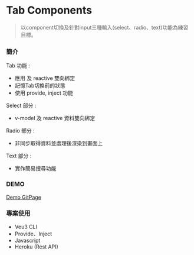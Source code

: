 # Tab Components
> 以component切換及針對input三種輸入(select、radio、text)功能為練習目標。

### 簡介
Tab 功能 :
* 應用 <component v-bing:is> 及 reactive 雙向綁定
* <keep-alive> 記憶Tab切換前的狀態
* 使用 provide, inject 功能

Select 部分 :
* v-model 及 reactive 資料雙向綁定

Radio 部分 :
* 非同步取得資料並處理後渲染到畫面上

Text 部分 :
* 實作簡易搜尋功能

### DEMO
[Demo GitPage](http://skyery.github.io/Practice-TabComponent)

### 專案使用
* Veu3 CLI
* Provide、Inject
* Javascript
* Heroku (Rest API)